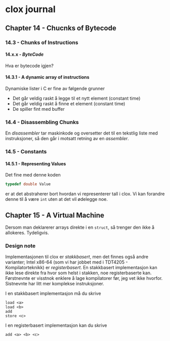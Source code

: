 # clox journal
## Chapter 14 - Chucnks of Bytecode
### 14.3 - Chunks of Instructions
#### 14.x.x - *ByteCode*
Hva er bytecode igjen?
#### 14.3.1 - A dynamic array of instructions
Dynamiske lister i C er fine av følgende grunner
 - Det går veldig raskt å legge til et nytt element (constant time)
 - Det går veldig raskt å finne et element (constant time)
 - De spiller fint med buffer
 
 ### 14.4 - Disassembling Chunks
 En *disassembler* tar maskinkode og oversetter det til en tekstlig
 liste med instruksjoner, så den går i motsatt retning av en
 *assembler*.
 
 ### 14.5 - Constants
 #### 14.5.1 - Representing Values
 Det fine med denne koden
 
 ```c
 typedef double Value
 ```
 
 er at det abstraherer bort hvordan vi representerer tall i 
 clox. Vi kan forandre denne til å være `int` uten at det vil
 ødelegge noe.

## Chapter 15 - A Virtual Machine
Dersom man deklarerer arrays direkte i en `struct`, så trenger den ikke å allokeres. Tydeligvis.

### Design note
Implementasjonen til clox er *stakkbasert*, men det finnes også andre varianter; Intel x86-64 (som vi har jobbet med i TDT4205 - Kompilatorteknikk) er *registerbasert*. En stakkbasert implementasjon kan ikke lese direkte fra hvor som helst i stakken, noe registerbaserte kan. Førstnevnte er visstnok enklere å lage kompilatorer før, jeg vet ikke hvorfor. Sistnevnte har litt mer komplekse instruksjoner.

I en stakkbasert implementasjon må du skrive

```
load <a>
load <b>
add
store <c>
```

I en registerbasert implementasjon kan du skrive

```
add <a> <b> <c>
```

